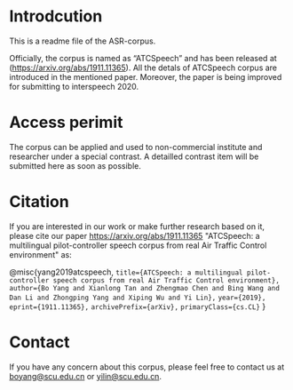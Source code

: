 # Introdcution
This is a readme file of the ASR-corpus.

Officially, the corpus is named as “ATCSpeech” and has been released at (https://arxiv.org/abs/1911.11365). 
All the detals of ATCSpeech corpus are introduced in the mentioned paper. 
Moreover, the paper is being improved for submitting to interspeech 2020. 


# Access perimit

The corpus can be applied and used to non-commercial institute and researcher under a special contrast.
A detailled contrast item will be submitted here as soon as possible.



# Citation

If you are interested in our work or make further research based on it, please cite our paper <https://arxiv.org/abs/1911.11365>
"ATCSpeech: a multilingual pilot-controller speech corpus from real Air Traffic Control environment" as:
  
  
@misc{yang2019atcspeech,
    ```title={ATCSpeech: a multilingual pilot-controller speech corpus from real Air Traffic Control environment},```
    ```author={Bo Yang and Xianlong Tan and Zhengmao Chen and Bing Wang and Dan Li and Zhongping Yang and Xiping Wu and Yi Lin},```
    ```year={2019},```
    ```eprint={1911.11365},```
    ```archivePrefix={arXiv},```
    ```primaryClass={cs.CL}```
}

# Contact
If you have any concern about this corpus, please feel free to contact us at boyang@scu.edu.cn or yilin@scu.edu.cn.
